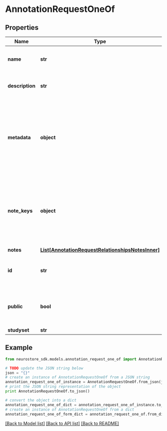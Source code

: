 # AnnotationRequestOneOf


## Properties
Name | Type | Description | Notes
------------ | ------------- | ------------- | -------------
**name** | **str** | Descriptive name for the annotation. | [optional] 
**description** | **str** | Long form description of the annotation. | [optional] 
**metadata** | **object** | object describing metadata about the annotation, such as software used or descriptions of the keys used in the annotation. | [optional] 
**note_keys** | **object** | The keys (columns) in the annotation and the key&#39;s respective data type (such as an integer or string). | [optional] 
**notes** | [**List[AnnotationRequestRelationshipsNotesInner]**](AnnotationRequestRelationshipsNotesInner.md) |  | [optional] 
**id** | **str** | short UUID specifying the location of this resource | [optional] 
**public** | **bool** | whether the resource is listed in public searches or not | [optional] [default to True]
**studyset** | **str** |  | [optional] 

## Example

```python
from neurostore_sdk.models.annotation_request_one_of import AnnotationRequestOneOf

# TODO update the JSON string below
json = "{}"
# create an instance of AnnotationRequestOneOf from a JSON string
annotation_request_one_of_instance = AnnotationRequestOneOf.from_json(json)
# print the JSON string representation of the object
print AnnotationRequestOneOf.to_json()

# convert the object into a dict
annotation_request_one_of_dict = annotation_request_one_of_instance.to_dict()
# create an instance of AnnotationRequestOneOf from a dict
annotation_request_one_of_form_dict = annotation_request_one_of.from_dict(annotation_request_one_of_dict)
```
[[Back to Model list]](../README.md#documentation-for-models) [[Back to API list]](../README.md#documentation-for-api-endpoints) [[Back to README]](../README.md)


